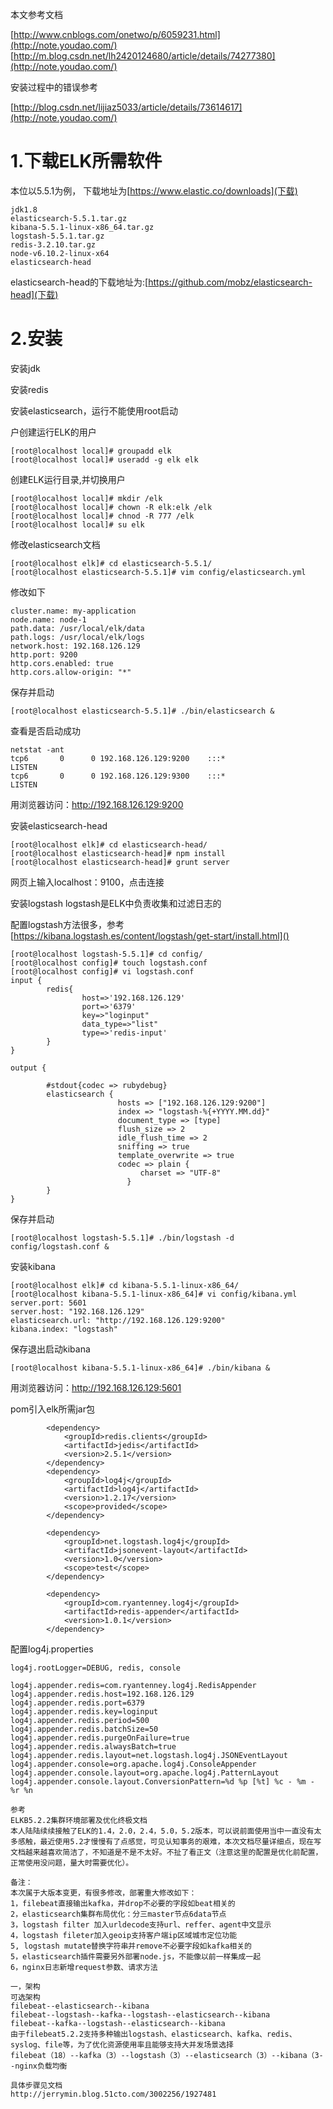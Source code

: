 本文参考文档

[http://www.cnblogs.com/onetwo/p/6059231.html](http://note.youdao.com/)
[http://m.blog.csdn.net/lh2420124680/article/details/74277380](http://note.youdao.com/)

安装过程中的错误参考

[http://blog.csdn.net/lijiaz5033/article/details/73614617](http://note.youdao.com/)

# 1.下载ELK所需软件
本位以5.5.1为例，
   下载地址为[https://www.elastic.co/downloads](下载)
~~~~
jdk1.8
elasticsearch-5.5.1.tar.gz
kibana-5.5.1-linux-x86_64.tar.gz
logstash-5.5.1.tar.gz
redis-3.2.10.tar.gz
node-v6.10.2-linux-x64
elasticsearch-head
~~~~
elasticsearch-head的下载地址为:[https://github.com/mobz/elasticsearch-head](下载)

# 2.安装
安装jdk

安装redis

安装elasticsearch，运行不能使用root启动

户创建运行ELK的用户
~~~~
[root@localhost local]# groupadd elk
[root@localhost local]# useradd -g elk elk
 ~~~~
创建ELK运行目录,并切换用户
~~~~
[root@localhost local]# mkdir /elk
[root@localhost local]# chown -R elk:elk /elk
[root@localhost local]# chnod -R 777 /elk
[root@localhost local]# su elk
~~~~
修改elasticsearch文档
~~~~
[root@localhost elk]# cd elasticsearch-5.5.1/
[root@localhost elasticsearch-5.5.1]# vim config/elasticsearch.yml 
~~~~
修改如下
~~~~
cluster.name: my-application
node.name: node-1
path.data: /usr/local/elk/data
path.logs: /usr/local/elk/logs
network.host: 192.168.126.129
http.port: 9200
http.cors.enabled: true
http.cors.allow-origin: "*"
~~~~
保存并启动
~~~~
[root@localhost elasticsearch-5.5.1]# ./bin/elasticsearch &
~~~~
查看是否启动成功
~~~~
netstat -ant
tcp6       0      0 192.168.126.129:9200    :::*                    LISTEN     
tcp6       0      0 192.168.126.129:9300    :::*                    LISTEN    
~~~~
用浏览器访问：http://192.168.126.129:9200

安装elasticsearch-head
~~~~
[root@localhost elk]# cd elasticsearch-head/
[root@localhost elasticsearch-head]# npm install
[root@localhost elasticsearch-head]# grunt server 
~~~~
网页上输入localhost：9100，点击连接

安装logstash
logstash是ELK中负责收集和过滤日志的

配置logstash方法很多，参考[https://kibana.logstash.es/content/logstash/get-start/install.html]()
```
[root@localhost logstash-5.5.1]# cd config/
[root@localhost config]# touch logstash.conf
[root@localhost config]# vi logstash.conf
input {
        redis{
                host=>'192.168.126.129'
                port=>'6379'
                key=>"loginput"
                data_type=>"list"
                type=>'redis-input'
        }
}

output {

        #stdout{codec => rubydebug}
        elasticsearch {
                        hosts => ["192.168.126.129:9200"]
                        index => "logstash-%{+YYYY.MM.dd}"
                        document_type => [type]
                        flush_size => 2
                        idle_flush_time => 2
                        sniffing => true
                        template_overwrite => true
                        codec => plain {
                             charset => "UTF-8"
                          }
        }
}
```
保存并启动
```
[root@localhost logstash-5.5.1]# ./bin/logstash -d config/logstash.conf &
```
安装kibana
```
[root@localhost elk]# cd kibana-5.5.1-linux-x86_64/
[root@localhost kibana-5.5.1-linux-x86_64]# vi config/kibana.yml
server.port: 5601
server.host: "192.168.126.129"
elasticsearch.url: "http://192.168.126.129:9200"
kibana.index: "logstash"
```
保存退出启动kibana
```
[root@localhost kibana-5.5.1-linux-x86_64]# ./bin/kibana &
```
用浏览器访问：http://192.168.126.129:5601

pom引入elk所需jar包
```
        <dependency>
            <groupId>redis.clients</groupId>
            <artifactId>jedis</artifactId>
            <version>2.5.1</version>
        </dependency>
        <dependency>
            <groupId>log4j</groupId>
            <artifactId>log4j</artifactId>
            <version>1.2.17</version>
            <scope>provided</scope>
        </dependency>

        <dependency>
            <groupId>net.logstash.log4j</groupId>
            <artifactId>jsonevent-layout</artifactId>
            <version>1.0</version>
            <scope>test</scope>
        </dependency>

        <dependency>
            <groupId>com.ryantenney.log4j</groupId>
            <artifactId>redis-appender</artifactId>
            <version>1.0.1</version>
        </dependency>
```
配置log4j.properties
```
log4j.rootLogger=DEBUG, redis, console

log4j.appender.redis=com.ryantenney.log4j.RedisAppender
log4j.appender.redis.host=192.168.126.129
log4j.appender.redis.port=6379
log4j.appender.redis.key=loginput
log4j.appender.redis.period=500
log4j.appender.redis.batchSize=50
log4j.appender.redis.purgeOnFailure=true
log4j.appender.redis.alwaysBatch=true
log4j.appender.redis.layout=net.logstash.log4j.JSONEventLayout
log4j.appender.console=org.apache.log4j.ConsoleAppender
log4j.appender.console.layout=org.apache.log4j.PatternLayout
log4j.appender.console.layout.ConversionPattern=%d %p [%t] %c - %m - %r %n
```

```
参考
ELKB5.2.2集群环境部署及优化终极文档
本人陆陆续续接触了ELK的1.4，2.0，2.4，5.0，5.2版本，可以说前面使用当中一直没有太多感触，最近使用5.2才慢慢有了点感觉，可见认知事务的艰难，本次文档尽量详细点，现在写文档越来越喜欢简洁了，不知道是不是不太好。不扯了看正文（注意这里的配置是优化前配置，正常使用没问题，量大时需要优化）。

备注：
本次属于大版本变更，有很多修改，部署重大修改如下：
1，filebeat直接输出kafka，并drop不必要的字段如beat相关的
2，elasticsearch集群布局优化：分三master节点6data节点
3，logstash filter 加入urldecode支持url、reffer、agent中文显示
4，logstash fileter加入geoip支持客户端ip区域城市定位功能
5, logstash mutate替换字符串并remove不必要字段如kafka相关的
5，elasticsearch插件需要另外部署node.js，不能像以前一样集成一起
6，nginx日志新增request参数、请求方法

一，架构
可选架构
filebeat--elasticsearch--kibana
filebeat--logstash--kafka--logstash--elasticsearch--kibana
filebeat--kafka--logstash--elasticsearch--kibana
由于filebeat5.2.2支持多种输出logstash、elasticsearch、kafka、redis、syslog、file等，为了优化资源使用率且能够支持大并发场景选择
filebeat（18）--kafka（3）--logstash（3）--elasticsearch（3）--kibana（3--nginx负载均衡

具体步骤见文档
http://jerrymin.blog.51cto.com/3002256/1927481

```
